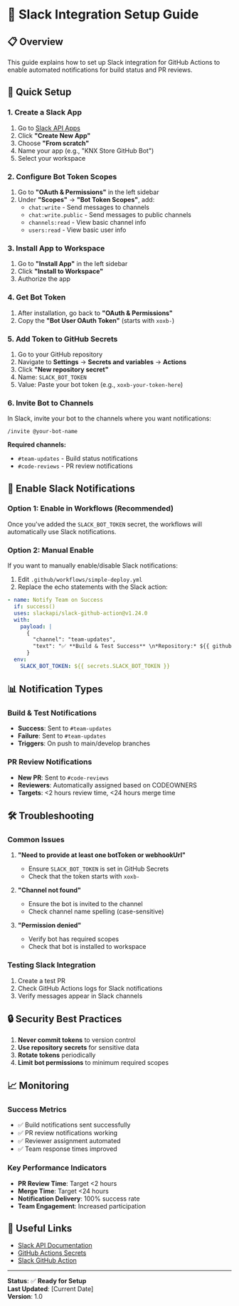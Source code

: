 # 🔗 **Slack Integration Setup Guide**

## 📋 **Overview**

This guide explains how to set up Slack integration for GitHub Actions to enable automated notifications for build status and PR reviews.

## 🚀 **Quick Setup**

### **1. Create a Slack App**

1. Go to [Slack API Apps](https://api.slack.com/apps)
2. Click **"Create New App"**
3. Choose **"From scratch"**
4. Name your app (e.g., "KNX Store GitHub Bot")
5. Select your workspace

### **2. Configure Bot Token Scopes**

1. Go to **"OAuth & Permissions"** in the left sidebar
2. Under **"Scopes"** → **"Bot Token Scopes"**, add:
   - `chat:write` - Send messages to channels
   - `chat:write.public` - Send messages to public channels
   - `channels:read` - View basic channel info
   - `users:read` - View basic user info

### **3. Install App to Workspace**

1. Go to **"Install App"** in the left sidebar
2. Click **"Install to Workspace"**
3. Authorize the app

### **4. Get Bot Token**

1. After installation, go back to **"OAuth & Permissions"**
2. Copy the **"Bot User OAuth Token"** (starts with `xoxb-`)

### **5. Add Token to GitHub Secrets**

1. Go to your GitHub repository
2. Navigate to **Settings** → **Secrets and variables** → **Actions**
3. Click **"New repository secret"**
4. Name: `SLACK_BOT_TOKEN`
5. Value: Paste your bot token (e.g., `xoxb-your-token-here`)

### **6. Invite Bot to Channels**

In Slack, invite your bot to the channels where you want notifications:

```
/invite @your-bot-name
```

**Required channels:**
- `#team-updates` - Build status notifications
- `#code-reviews` - PR review notifications

## 🔧 **Enable Slack Notifications**

### **Option 1: Enable in Workflows (Recommended)**

Once you've added the `SLACK_BOT_TOKEN` secret, the workflows will automatically use Slack notifications.

### **Option 2: Manual Enable**

If you want to manually enable/disable Slack notifications:

1. Edit `.github/workflows/simple-deploy.yml`
2. Replace the echo statements with the Slack action:

```yaml
- name: Notify Team on Success
  if: success()
  uses: slackapi/slack-github-action@v1.24.0
  with:
    payload: |
      {
        "channel": "team-updates",
        "text": "✅ **Build & Test Success** \n*Repository:* ${{ github.repository }}\n*Branch:* ${{ github.ref_name }}\n*Commit:* ${{ github.sha }}\n*Triggered by:* ${{ github.actor }}\n\n🚀 **Quality Gates Passed:**\n• Bundle size: ✅ Under limit\n• Accessibility: ✅ No violations\n• Lighthouse CI: ✅ 95+ scores\n\n📊 **Next Steps:**\n• Vercel auto-deployment in progress\n• Ready for code review\n• PR review time target: <2 hours"
      }
  env:
    SLACK_BOT_TOKEN: ${{ secrets.SLACK_BOT_TOKEN }}
```

## 📊 **Notification Types**

### **Build & Test Notifications**

- **Success**: Sent to `#team-updates`
- **Failure**: Sent to `#team-updates`
- **Triggers**: On push to main/develop branches

### **PR Review Notifications**

- **New PR**: Sent to `#code-reviews`
- **Reviewers**: Automatically assigned based on CODEOWNERS
- **Targets**: <2 hours review time, <24 hours merge time

## 🛠️ **Troubleshooting**

### **Common Issues**

1. **"Need to provide at least one botToken or webhookUrl"**
   - Ensure `SLACK_BOT_TOKEN` is set in GitHub Secrets
   - Check that the token starts with `xoxb-`

2. **"Channel not found"**
   - Ensure the bot is invited to the channel
   - Check channel name spelling (case-sensitive)

3. **"Permission denied"**
   - Verify bot has required scopes
   - Check that bot is installed to workspace

### **Testing Slack Integration**

1. Create a test PR
2. Check GitHub Actions logs for Slack notifications
3. Verify messages appear in Slack channels

## 🔒 **Security Best Practices**

1. **Never commit tokens** to version control
2. **Use repository secrets** for sensitive data
3. **Rotate tokens** periodically
4. **Limit bot permissions** to minimum required scopes

## 📈 **Monitoring**

### **Success Metrics**

- ✅ Build notifications sent successfully
- ✅ PR review notifications working
- ✅ Reviewer assignment automated
- ✅ Team response times improved

### **Key Performance Indicators**

- **PR Review Time**: Target <2 hours
- **Merge Time**: Target <24 hours
- **Notification Delivery**: 100% success rate
- **Team Engagement**: Increased participation

## 🔗 **Useful Links**

- [Slack API Documentation](https://api.slack.com/)
- [GitHub Actions Secrets](https://docs.github.com/en/actions/security-guides/encrypted-secrets)
- [Slack GitHub Action](https://github.com/slackapi/slack-github-action)

---

**Status**: ✅ **Ready for Setup**  
**Last Updated**: [Current Date]  
**Version**: 1.0 
